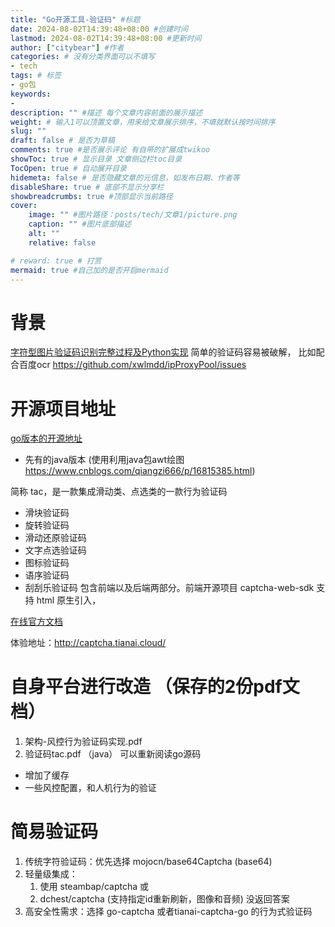 ```yaml
---
title: "Go开源工具-验证码" #标题
date: 2024-08-02T14:39:48+08:00 #创建时间
lastmod: 2024-08-02T14:39:48+08:00 #更新时间
author: ["citybear"] #作者
categories: # 没有分类界面可以不填写
- tech
tags: # 标签
- go包
keywords: 
- 
description: "" #描述 每个文章内容前面的展示描述
weight: # 输入1可以顶置文章，用来给文章展示排序，不填就默认按时间排序
slug: ""
draft: false # 是否为草稿
comments: true #是否展示评论 有自带的扩展成twikoo
showToc: true # 显示目录 文章侧边栏toc目录
TocOpen: true # 自动展开目录
hidemeta: false # 是否隐藏文章的元信息，如发布日期、作者等
disableShare: true # 底部不显示分享栏
showbreadcrumbs: true #顶部显示当前路径
cover:
    image: "" #图片路径：posts/tech/文章1/picture.png
    caption: "" #图片底部描述
    alt: ""
    relative: false

# reward: true # 打赏
mermaid: true #自己加的是否开启mermaid
---
```


# 背景
[字符型图片验证码识别完整过程及Python实现](https://www.cnblogs.com/beer/p/5672678.html)
简单的验证码容易被破解， 比如配合百度ocr https://github.com/xwlmdd/ipProxyPool/issues

# 开源项目地址
[go版本的开源地址](github.com/tianaiyouqing/tianai-captcha-go)

- 先有的java版本 (使用利用java包awt绘图 https://www.cnblogs.com/qiangzi666/p/16815385.html)

简称 tac，是一款集成滑动类、点选类的一款行为验证码
- 滑块验证码
- 旋转验证码
- 滑动还原验证码
- 文字点选验证码
- 图标验证码
- 语序验证码
- 刮刮乐验证码
包含前端以及后端两部分。前端开源项目 captcha-web-sdk 支持 html 原生引入，

[在线官方文档](http://doc.captcha.tianai.cloud)

体验地址：http://captcha.tianai.cloud/

# 自身平台进行改造 （保存的2份pdf文档）
1. 架构-风控行为验证码实现.pdf
2. 验证码tac.pdf （java） 可以重新阅读go源码

- 增加了缓存
- 一些风控配置，和人机行为的验证

# 简易验证码
1. 传统字符验证码：优先选择 mojocn/base64Captcha (base64)
2. 轻量级集成：
   1. 使用 steambap/captcha 或  
   2. dchest/captcha (支持指定id重新刷新，图像和音频) 没返回答案
3. 高安全性需求：选择 go-captcha 或者tianai-captcha-go 的行为式验证码